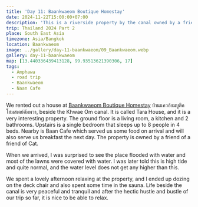```yaml
---
title: 'Day 11: Baankwaeom Boutique Homestay'
date: 2024-11-22T15:00:00+07:00
description: 'This is a riverside property by the canal owned by a friend of a friend of Cat. We stayed here overnight.'
trip: Thailand 2024 Part 2
place: South East Asia
timezone: Asia/Bangkok
location: Baankwaeom
image: ../gallery/day-11-baankwaeom/09_Baankwaeom.webp
gallery: day-11-baankwaeom
map: [13.440336439413128, 99.93513621390306, 17]
tags:
  - Amphawa
  - road trip
  - Baankwaeom
  - Naan Cafe
---
```


We rented out a house at [Baankwaeom Boutique Homestay](http://www.baankwaeom.com/index.php) บ้านแควอ้อมบูติคโฮมสเตย์อัมพวา, beside the Khwae Om canal. It is called Tara House, and it is a very interesting property. The ground floor is a living room, a kitchen and 2 bathrooms. Upstairs is a single bedroom that sleeps up to 8 people in 4 beds. Nearby is Baan Cafe which served us some food on arrival and will also serve us breakfast the next day. The property is owned by a friend of a friend of Cat.

When we arrived, I was surprised to see the place flooded with water and most of the lawns were covered with water. I was later told this is high tide and quite normal, and the water level does not get any higher than this.

We spent a lovely afternoon relaxing at the property, and I ended up dozing on the deck chair and also spent some time in the sauna. Life beside the canal is very peaceful and tranquil and after the hectic hustle and bustle of our trip so far, it is nice to be able to relax.
